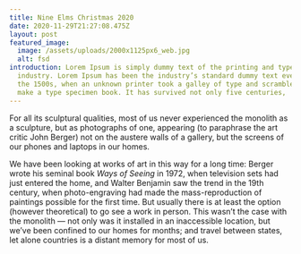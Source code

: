 ```yaml
---
title: Nine Elms Christmas 2020
date: 2020-11-29T21:27:08.475Z
layout: post
featured_image:
  image: /assets/uploads/2000x1125px6_web.jpg
  alt: fsd
introduction: Lorem Ipsum is simply dummy text of the printing and typesetting
  industry. Lorem Ipsum has been the industry’s standard dummy text ever since
  the 1500s, when an unknown printer took a galley of type and scrambled it to
  make a type specimen book. It has survived not only five centuries,
---
```


For all its sculptural qualities, most of us never experienced the monolith as a sculpture, but as photographs of one, appearing (to paraphrase the art critic John Berger) not on the austere walls of a gallery, but the screens of our phones and laptops in our homes.

We have been looking at works of art in this way for a long time: Berger wrote his seminal book *Ways of Seeing* in 1972, when television sets had just entered the home, and Walter Benjamin saw the trend in the 19th century, when photo-engraving had made the mass-reproduction of paintings possible for the first time. But usually there is at least the option (however theoretical) to go see a work in person. This wasn’t the case with the monolith — not only was it installed in an inaccessible location, but we’ve been confined to our homes for months; and travel between states, let alone countries is a distant memory for most of us.